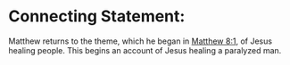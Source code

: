 # Connecting Statement:

Matthew returns to the theme, which he began in [Matthew 8:1](../08/01.md), of Jesus healing people. This begins an account of Jesus healing a paralyzed man.
